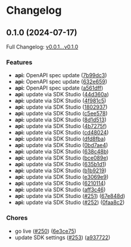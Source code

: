 # Changelog

## 0.1.0 (2024-07-17)

Full Changelog: [v0.0.1...v0.1.0](https://github.com/intercom/python-intercom/compare/v0.0.1...v0.1.0)

### Features

* **api:** OpenAPI spec update ([7b99dc3](https://github.com/intercom/python-intercom/commit/7b99dc3ea6ce3c61845510a06f313624d92db628))
* **api:** OpenAPI spec update ([632e659](https://github.com/intercom/python-intercom/commit/632e659f6a0694e1c262e77d8a1da664e67488fa))
* **api:** OpenAPI spec update ([a561dff](https://github.com/intercom/python-intercom/commit/a561dffa1225722412e78890ea2668f58a3d6aa9))
* **api:** update via SDK Studio ([44d360a](https://github.com/intercom/python-intercom/commit/44d360a2e477e2e3cbc2441a2f1ef6dae51e6331))
* **api:** update via SDK Studio ([4f981c5](https://github.com/intercom/python-intercom/commit/4f981c5818eb35a61bcd98952c30322cce6b4e77))
* **api:** update via SDK Studio ([1802937](https://github.com/intercom/python-intercom/commit/1802937e0c6c1366861f4d54d62335b132a6aca8))
* **api:** update via SDK Studio ([c5ee578](https://github.com/intercom/python-intercom/commit/c5ee5781b766f90017b9e40e040dc6ee4010b403))
* **api:** update via SDK Studio ([8d1d513](https://github.com/intercom/python-intercom/commit/8d1d5135cd2ad5a9e92116611e42e5ce471e4c55))
* **api:** update via SDK Studio ([4b7275f](https://github.com/intercom/python-intercom/commit/4b7275faddb82e20d8beb21ad5d1edf8d1ff4e39))
* **api:** update via SDK Studio ([cd48024](https://github.com/intercom/python-intercom/commit/cd480246a573bc08a1cc1182a318f1b3a3b6d709))
* **api:** update via SDK Studio ([dfd8fba](https://github.com/intercom/python-intercom/commit/dfd8fbaea39b1e55b22ee632f7558e96a349e473))
* **api:** update via SDK Studio ([0bd7ae4](https://github.com/intercom/python-intercom/commit/0bd7ae43a2ecfb9f6a190e50a72a139e772a279f))
* **api:** update via SDK Studio ([638c48b](https://github.com/intercom/python-intercom/commit/638c48b6b6aa01b49232d89b8a8e8509055fc062))
* **api:** update via SDK Studio ([bce089e](https://github.com/intercom/python-intercom/commit/bce089efbaf0406130d1ded51c15b752f332bc94))
* **api:** update via SDK Studio ([635b1d1](https://github.com/intercom/python-intercom/commit/635b1d18a40f730ab28529301297a809e1c9d5dc))
* **api:** update via SDK Studio ([b1b9219](https://github.com/intercom/python-intercom/commit/b1b92197c2758c1f121f52cf636033c4b9ba6f42))
* **api:** update via SDK Studio ([e3069e9](https://github.com/intercom/python-intercom/commit/e3069e903f7188941c2a6f69a982bf6e49a04313))
* **api:** update via SDK Studio ([6210114](https://github.com/intercom/python-intercom/commit/62101148adf4ecf0b5aeea53b110feaaba296ede))
* **api:** update via SDK Studio ([aff3c46](https://github.com/intercom/python-intercom/commit/aff3c46f12717bee8bc2a662cd99f34c73e959af))
* **api:** update via SDK Studio ([#251](https://github.com/intercom/python-intercom/issues/251)) ([67e848d](https://github.com/intercom/python-intercom/commit/67e848dfa7681cf197fab68a74d492b6b8f35c39))
* **api:** update via SDK Studio ([#252](https://github.com/intercom/python-intercom/issues/252)) ([0faa8c2](https://github.com/intercom/python-intercom/commit/0faa8c2b3d4557242e1f2ee5dd86bd3c60e11fb7))


### Chores

* go live ([#250](https://github.com/intercom/python-intercom/issues/250)) ([6e3ce75](https://github.com/intercom/python-intercom/commit/6e3ce753e0578fb82d79c77fd4f3dd1184839b4d))
* update SDK settings ([#253](https://github.com/intercom/python-intercom/issues/253)) ([a937722](https://github.com/intercom/python-intercom/commit/a9377223662206e95044d70d44e6f76307204c0d))
